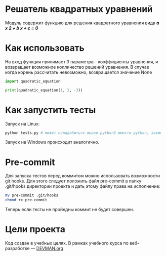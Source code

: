 # Решатель квадратных уравнений

Модуль содержит функцию для решения квадратного уравнения вида _**a x 2 + b x + c = 0**_

# Как использовать

На вход функция принимает 3 параметра - коэффициенты уравнения, 
и возвращает возможное колличество решений уравнения. В случае когда корень
рассчитать невозможно, возвращается значение None

```python
import quadratic_equation

print(quadratic_equation(1, 2, -3))
```

# Как запустить тесты

Запуск на Linux:

```bash
python tests.py # может понадобиться вызов python3 вместо python, зависит от настроек операционной системы
```

Запуск на Windows происходит аналогично.

# Pre-commit

Для запуска тестов перед коммитом можно использовать возможности git hooks. Для этого следует положить файл pre-commit 
в папку .git/hooks директории проекта и дать этому файлу права на исполнение:
```bash
mv pre-commit .git/hooks
chmod +x pre-commit
```

Теперь если тесты не пройедны коммит не будет совершен.


# Цели проекта

Код создан в учебных целях. В рамках учебного курса по веб-разработке ― [DEVMAN.org](https://devman.org)

